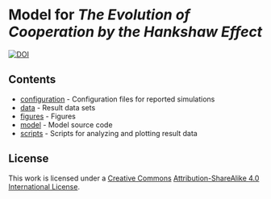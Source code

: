 # Model for *The Evolution of Cooperation by the Hankshaw Effect*

[![DOI](https://zenodo.org/badge/8494/briandconnelly/hankshaweffect.svg)](http://dx.doi.org/10.5281/zenodo.16490)

## Contents

* [configuration](configuration) - Configuration files for reported simulations
* [data](data) - Result data sets
* [figures](figures) - Figures
* [model](model) - Model source code
* [scripts](scripts) - Scripts for analyzing and plotting result data


## License

This work is licensed under a [Creative Commons](http://creativecommons.org) [Attribution-ShareAlike 4.0 International License](http://creativecommons.org/licenses/by-sa/4.0/).

